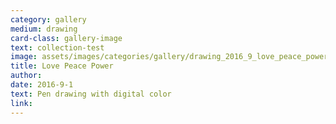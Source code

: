```yaml
---
category: gallery
medium: drawing
card-class: gallery-image
text: collection-test
image: assets/images/categories/gallery/drawing_2016_9_love_peace_power.png
title: Love Peace Power
author:
date: 2016-9-1
text: Pen drawing with digital color
link:
---
```

